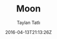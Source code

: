 ---
title: "Moon"
github: https://github.com/TaylanTatli/Moon
demo: http://taylantatli.github.io/Moon
author: Taylan Tatlı
ssg:
  - Jekyll
cms:
  - No Cms
date: 2016-04-13T21:13:26Z
github_branch: master
description: "Moon is a minimal, one column jekyll theme."
---